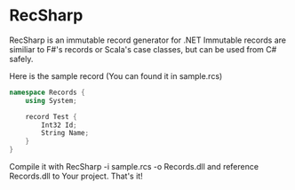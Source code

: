 # RecSharp
RecSharp is an immutable record generator for .NET
Immutable records are similiar to F#'s records or Scala's case classes, but can be used from C# safely.

Here is the sample record (You can found it in sample.rcs)
```csharp
namespace Records {
    using System;

    record Test {
        Int32 Id;
        String Name;
    }
}
```

Compile it with RecSharp -i sample.rcs -o Records.dll and reference Records.dll to Your project.
That's it!

